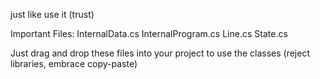 just like use it (trust)

Important Files:
  InternalData.cs
  InternalProgram.cs
  Line.cs
  State.cs

Just drag and drop these files into your project to use the classes
(reject libraries, embrace copy-paste)

